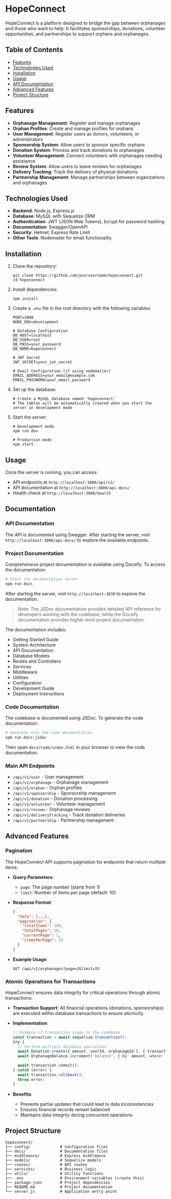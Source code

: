 # HopeConnect

HopeConnect is a platform designed to bridge the gap between orphanages and those who want to help. It facilitates sponsorships, donations, volunteer opportunities, and partnerships to support orphans and orphanages.

## Table of Contents
- [Features](#features)
- [Technologies Used](#technologies-used)
- [Installation](#installation)
- [Usage](#usage)
- [API Documentation](#api-documentation)
- [Advanced Features](#advanced-features)
- [Project Structure](#project-structure)

## Features

- **Orphanage Management**: Register and manage orphanages
- **Orphan Profiles**: Create and manage profiles for orphans
- **User Management**: Register users as donors, volunteers, or administrators
- **Sponsorship System**: Allow users to sponsor specific orphans
- **Donation System**: Process and track donations to orphanages
- **Volunteer Management**: Connect volunteers with orphanages needing assistance
- **Review System**: Allow users to leave reviews for orphanages
- **Delivery Tracking**: Track the delivery of physical donations
- **Partnership Management**: Manage partnerships between organizations and orphanages

## Technologies Used

- **Backend**: Node.js, Express.js
- **Database**: MySQL with Sequelize ORM
- **Authentication**: JWT (JSON Web Tokens), bcrypt for password hashing
- **Documentation**: Swagger/OpenAPI
- **Security**: Helmet, Express Rate Limit
- **Other Tools**: Nodemailer for email functionality

## Installation

1. Clone the repository:
   ```
   git clone https://github.com/yourusername/hopeconnect.git
   cd hopeconnect
   ```

2. Install dependencies:
   ```
   npm install
   ```

3. Create a `.env` file in the root directory with the following variables:
   ```
   PORT=3000
   NODE_ENV=development

   # Database Configuration
   DB_HOST=localhost
   DB_USER=root
   DB_PASS=your_password
   DB_NAME=hopeconnect

   # JWT Secret
   JWT_SECRET=your_jwt_secret

   # Email Configuration (if using nodemailer)
   EMAIL_ADDRESS=your_email@example.com
   EMAIL_PASSWORD=your_email_password
   ```

4. Set up the database:
   ```
   # Create a MySQL database named 'hopeconnect'
   # The tables will be automatically created when you start the server in development mode
   ```

5. Start the server:
   ```
   # Development mode
   npm run dev

   # Production mode
   npm start
   ```

## Usage

Once the server is running, you can access:

- API endpoints at `http://localhost:3000/api/v1/`
- API documentation at `http://localhost:3000/api-docs/`
- Health check at `http://localhost:3000/health`

## Documentation

### API Documentation

The API is documented using Swagger. After starting the server, visit `http://localhost:3000/api-docs/` to explore the available endpoints.

### Project Documentation

Comprehensive project documentation is available using Docsify. To access the documentation:
```bash
# Start the documentation server
npm run docs
```
After starting the server, visit `http://localhost:3030` to explore the documentation.

> Note: The JSDoc documentation provides detailed API reference for developers working with the codebase, while the Docsify documentation provides higher-level project documentation.

The documentation includes:
- Getting Started Guide
- System Architecture
- API Documentation
- Database Models
- Routes and Controllers
- Services
- Middleware
- Utilities
- Configuration
- Development Guide
- Deployment Instructions

### Code Documentation

The codebase is documented using JSDoc. To generate the code documentation:

```bash
# Generate only the code documentation
npm run docs:jsdoc
```

Then open `docs/code/index.html` in your browser to view the code documentation.

### Main API Endpoints

- `/api/v1/user` - User management
- `/api/v1/orphanage` - Orphanage management
- `/api/v1/orphan` - Orphan profiles
- `/api/v1/sponsorship` - Sponsorship management
- `/api/v1/donation` - Donation processing
- `/api/v1/volunteer` - Volunteer management
- `/api/v1/review` - Orphanage reviews
- `/api/v1/deliveryTracking` - Track donation deliveries
- `/api/v1/partnership` - Partnership management

## Advanced Features

### Pagination

The HopeConnect API supports pagination for endpoints that return multiple items:

- **Query Parameters**:
  - `page`: The page number (starts from 1)
  - `limit`: Number of items per page (default: 10)

- **Response Format**:
  ```json
  {
    "data": [...],
    "pagination": {
      "totalItems": 100,
      "totalPages": 10,
      "currentPage": 1,
      "itemsPerPage": 10
    }
  }
  ```

- **Example Usage**:
  ```
  GET /api/v1/orphanages?page=2&limit=15
  ```

### Atomic Operations for Transactions

HopeConnect ensures data integrity for critical operations through atomic transactions:

- **Transaction Support**: All financial operations (donations, sponsorships) are executed within database transactions to ensure atomicity.

- **Implementation**:
  ```javascript
  // Example of transaction usage in the codebase
  const transaction = await sequelize.transaction();
  try {
    // Perform multiple database operations
    await Donation.create({ amount, userId, orphanageId }, { transaction });
    await OrphanageBalance.increment('balance', { by: amount, where: { id: orphanageId }, transaction });

    await transaction.commit();
  } catch (error) {
    await transaction.rollback();
    throw error;
  }
  ```

- **Benefits**:
  - Prevents partial updates that could lead to data inconsistencies
  - Ensures financial records remain balanced
  - Maintains data integrity during concurrent operations

## Project Structure

```
hopeconnect/
├── config/             # Configuration files
├── docs/               # Documentation files
├── middleware/         # Express middleware
├── models/             # Sequelize models
├── routes/             # API routes
├── services/           # Business logic
├── utils/              # Utility functions
├── .env                # Environment variables (create this)
├── package.json        # Project dependencies
├── README.md           # Project documentation
└── server.js           # Application entry point
```
